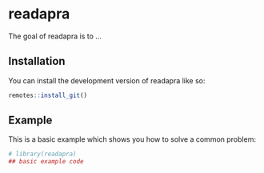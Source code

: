 
<!-- README.md is generated from README.Rmd. Please edit that file -->

# readapra

<!-- badges: start -->
<!-- badges: end -->

The goal of readapra is to …

## Installation

You can install the development version of readapra like so:

``` r
remotes::install_git()
```

## Example

This is a basic example which shows you how to solve a common problem:

``` r
# library(readapra)
## basic example code
```
